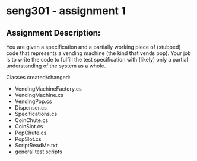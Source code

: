 # seng301 - assignment 1

## Assignment Description:

You are given a specification and a partially working piece of (stubbed) code that represents a vending machine (the kind that vends pop). Your job is to write the code to fulfill the test specification with (likely) only a partial understanding of the system as a whole.

Classes created/changed:
* VendingMachineFactory.cs
* VendingMachine.cs
* VendingPop.cs
* Dispenser.cs
* Specifications.cs
* CoinChute.cs
* CoinSlot.cs
* PopChute.cs
* PopSlot.cs
* ScriptReadMe.txt
* general test scripts
